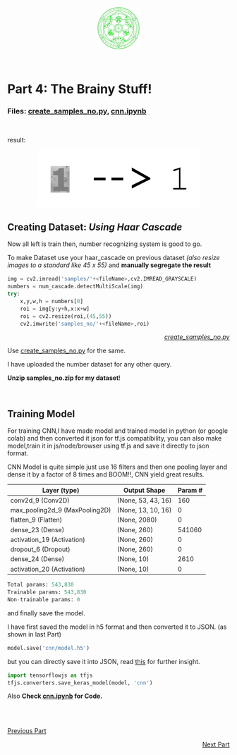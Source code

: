 <p align="center">
    <img src="/assets/fav-96.png">
</p><br>

# Part 4: The Brainy Stuff!

### Files: [create_samples_no.py](create_samples_no.py), [cnn.ipynb](cnn.ipynb)

<br>

result:

<p align="center"><img src= '/assets/pika2.PNG'></p>

## Creating Dataset: *Using Haar Cascade*

Now all left is train then, number recognizing system is good to go.

To make Dataset use your haar_cascade on previous dataset *(also resize images to a standard like 45 x 55)* and **manually segregate the result**

```python
img = cv2.imread('samples/'+<fileName>,cv2.IMREAD_GRAYSCALE)
numbers = num_cascade.detectMultiScale(img)
try:
    x,y,w,h = numbers[0]
    roi = img[y:y+h,x:x+w]
    roi = cv2.resize(roi,(45,55))
    cv2.imwrite('samples_no/'+<fileName>,roi)
```

[<p align='right'><i>create_samples_no.py</i></p>](create_samples_no.py)

Use [create_samples_no.py](create_samples_no.py) for the same.

I have uploaded the number dataset for any other query.

**Unzip samples_no.zip for my dataset**!



<br>

## Training Model

For training CNN,I have made model and trained model in python (or google colab) and then converted it json for tf.js compatibility, you can also make model,train it in js/node/browser using tf.js and save it directly to json format.

CNN Model is quite simple just use 16 filters and then one pooling layer and dense it by a factor of 8 times and BOOM!!, CNN yield great results.

| Layer (type)                   | Output Shape       | Param # |
| ------------------------------ | ------------------ | :------ |
| conv2d_9 (Conv2D)              | (None, 53, 43, 16) | 160     |
| max_pooling2d_9 (MaxPooling2D) | (None, 13, 10, 16) | 0       |
| flatten_9 (Flatten)            | (None, 2080)       | 0       |
| dense_23 (Dense)               | (None, 260)        | 541060  |
| activation_19 (Activation)     | (None, 260)        | 0       |
| dropout_6 (Dropout)            | (None, 260)        | 0       |
| dense_24 (Dense)               | (None, 10)         | 2610    |
| activation_20 (Activation)     | (None, 10)         | 0       |

```python
Total params: 543,830
Trainable params: 543,830
Non-trainable params: 0
```

and finally save the model.

I have first saved the model in h5 format and then converted it to JSON. (as shown in last Part)

```python
model.save('cnn/model.h5')
```

but you can directly save it into JSON, read [this](https://www.tensorflow.org/js/tutorials/conversion/import_keras) for further insight. 

```python
import tensorflowjs as tfjs
tfjs.converters.save_keras_model(model, 'cnn')
```

 Also **Check [cnn.ipynb](cnn.ipynb) for Code.**

<br>

<br>

[Previous Part](/docs/part3.md)
[<p align='right'>Next Part</p>](/docs/part5.md)
